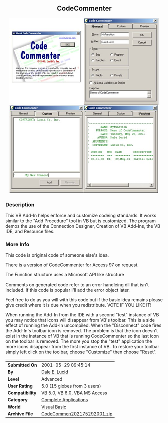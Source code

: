 ﻿<div align="center">

## CodeCommenter

<img src="PIC2001529118248478.jpg">
</div>

### Description

This VB Add-In helps enforce and customize codeing standards. It works similar to the "Add Procedure" tool in VB but is customized. The program demos the use of the Connection Designer, Creation of VB Add-Ins, the VB IDE, and Resource files.
 
### More Info
 
This code is original code of someone else's idea.

There is a version of CodeCommenter for Access 97 on request.

The Function structure uses a Microsoft API like structure

Comments on generated code refer to an error handleing dll that isn't included. If this code is popular I'll add the error object later.

Feel free to do as you will with this code but if the basic idea remains please give credit where it is due when you redistribute. VOTE IF YOU LIKE IT!

When running the Add-In from the IDE with a second "test" instance of VB you may notice that icons will disappear from VB's toolbar. This is a side effect of running the Add-In uncompiled. When the "Disconnect" code fires the Add-In's toolbar icon is removed. The problem is that the icon doesn't exist in the instance of VB that is running CodeCommenter so the last icon on the toolbar is removed. The more you stop the "test" application the more icons disappear from the first instance of VB. To restore your toolbar simply left click on the toolbar, choose "Customize" then choose "Reset".


<span>             |<span>
---                |---
**Submitted On**   |2001-05-29 09:45:14
**By**             |[Dale E\. Lucid](https://github.com/Planet-Source-Code/PSCIndex/blob/master/ByAuthor/dale-e-lucid.md)
**Level**          |Advanced
**User Rating**    |5.0 (15 globes from 3 users)
**Compatibility**  |VB 5\.0, VB 6\.0, VBA MS Access
**Category**       |[Complete Applications](https://github.com/Planet-Source-Code/PSCIndex/blob/master/ByCategory/complete-applications__1-27.md)
**World**          |[Visual Basic](https://github.com/Planet-Source-Code/PSCIndex/blob/master/ByWorld/visual-basic.md)
**Archive File**   |[CodeCommen202175292001\.zip](https://github.com/Planet-Source-Code/dale-e-lucid-codecommenter__1-23554/archive/master.zip)








